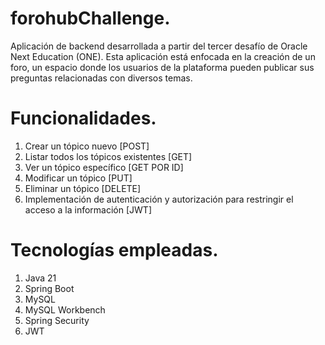 # forohubChallenge.
Aplicación de backend desarrollada a partir del tercer desafío de Oracle Next Education (ONE). Esta aplicación está enfocada en la creación de un foro, un espacio donde los usuarios de la plataforma pueden publicar sus preguntas relacionadas con diversos temas.
# Funcionalidades.
1. Crear un tópico nuevo [POST]
2. Listar todos los tópicos existentes [GET]
3. Ver un tópico específico [GET POR ID]
4. Modificar un tópico [PUT]
5. Eliminar un tópico [DELETE]
6. Implementación de autenticación y autorización para restringir el acceso a la información [JWT]
# Tecnologías empleadas.
1.  Java 21
2.  Spring Boot
3.  MySQL
4.  MySQL Workbench
5.  Spring Security
6.  JWT
